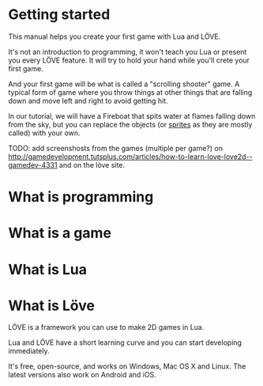 # Getting started

This manual helps you create your first game with Lua and LÖVE.

It's not an introduction to programming, it won't teach you Lua or present you every LÖVE feature. It will try to hold your hand while you'll crete your first game.

And your first game will be what is called a "scrolling shooter" game. A typical form of game where you throw things at other things that are falling down and move left and right to avoid getting hit.

In our tutorial, we will have a Fireboat that spits water at flames falling down from the sky, but you can replace the objects (or [sprites](glossary#sprite) as they are mostly called) with your own.


TODO: add screenshosts from the games (multiple per game?) on http://gamedevelopment.tutsplus.com/articles/how-to-learn-love-love2d--gamedev-4331 and on the löve site.

# What is programming

# What is a game

# What is Lua

# What is Löve

LÖVE is a framework you can use to make 2D games in Lua.

Lua and LÖVE have a short learning curve and you can start developing immediately.

It's free, open-source, and works on Windows, Mac OS X and Linux. The latest versions also work on Android and iOS.
